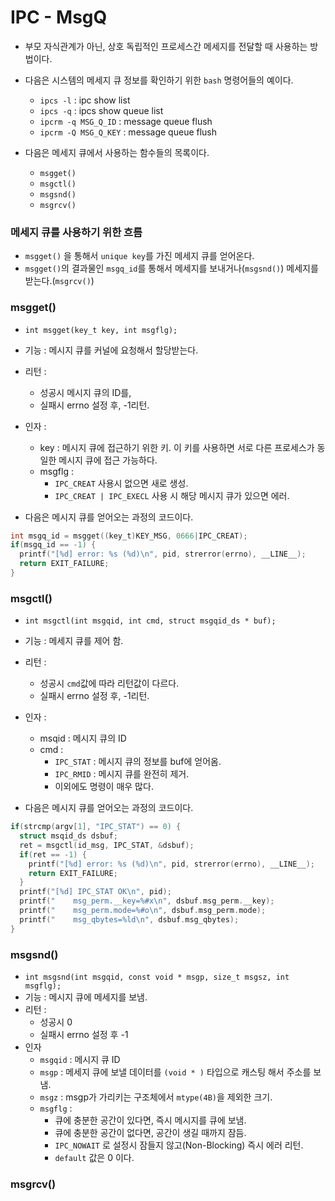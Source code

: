 # IPC - MsgQ
- 부모 자식관계가 아닌, 상호 독립적인 프로세스간 메세지를 전달할 때 사용하는 방법이다.

- 다음은 시스템의 메세지 큐 정보를 확인하기 위한 `bash` 명령어들의 예이다.
  - `ipcs -l` : ipc show list
  - `ipcs -q` : ipcs show queue list
  - `ipcrm -q MSG_Q_ID` : message queue flush
  - `ipcrm -Q MSG_Q_KEY` : message queue flush

- 다음은 메세지 큐에서 사용하는 함수들의 목록이다.
  - `msgget()`
  - `msgctl()`
  - `msgsnd()`
  - `msgrcv()`

### 메세지 큐를 사용하기 위한 흐름
  - `msgget()` 을 통해서 `unique key`를 가진 메세지 큐를 얻어온다.
  - `msgget()`의 결과물인 `msgq_id`를 통해서 메세지를 보내거나(`msgsnd()`) 메세지를 받는다.(`msgrcv()`)

### msgget()
- `int msgget(key_t key, int msgflg);`
- 기능 : 메시지 큐를 커널에 요청해서 할당받는다.
- 리턴 :
  - 성공시 메시지 큐의 ID를,
  - 실패시 errno 설정 후, -1리턴.
- 인자 :
  - key : 메시지 큐에 접근하기 위한 키. 이 키를 사용하면 서로 다른 프로세스가 동일한 메시지 큐에 접근 가능하다.
  - msgflg :
    - `IPC_CREAT` 사용시 없으면 새로 생성.
    - `IPC_CREAT | IPC_EXECL` 사용 시 해당 메시지 큐가 있으면 에러.

- 다음은 메시지 큐를 얻어오는 과정의 코드이다.

```c
int msgq_id = msgget((key_t)KEY_MSG, 0666|IPC_CREAT);
if(msgq_id == -1) {
  printf("[%d] error: %s (%d)\n", pid, strerror(errno), __LINE__);
  return EXIT_FAILURE;
}
```

### msgctl()
- `int msgctl(int msgqid, int cmd, struct msgqid_ds * buf);`
- 기능 : 메세지 큐를 제어 함.
- 리턴 :
  - 성공시 `cmd`값에 따라 리턴값이 다르다.
  - 실패시 errno 설정 후, -1리턴.
- 인자 :
  - msqid : 메시지 큐의 ID
  - cmd :
    - `IPC_STAT` : 메시지 큐의 정보를 buf에 얻어옴.
    - `IPC_RMID` : 메시지 큐를 완전히 제거.
    - 이외에도 명령이 매우 많다.


- 다음은 메시지 큐를 얻어오는 과정의 코드이다.

```c
if(strcmp(argv[1], "IPC_STAT") == 0) {
  struct msqid_ds dsbuf;
  ret = msgctl(id_msg, IPC_STAT, &dsbuf);
  if(ret == -1) {
    printf("[%d] error: %s (%d)\n", pid, strerror(errno), __LINE__);
    return EXIT_FAILURE;
  }
  printf("[%d] IPC_STAT OK\n", pid);
  printf("    msg_perm.__key=%#x\n", dsbuf.msg_perm.__key);
  printf("    msg_perm.mode=%#o\n", dsbuf.msg_perm.mode);
  printf("    msg_qbytes=%ld\n", dsbuf.msg_qbytes);
}
```

### msgsnd()
- `int msgsnd(int msgqid, const void * msgp, size_t msgsz, int msgflg);`
- 기능 : 메시지 큐에 메세지를 보냄.
- 리턴 :
  - 성공시 0
  - 실패시 errno 설정 후 -1
- 인자
  - `msgqid` : 메시지 큐 ID
  - `msgp` : 메세지 큐에 보낼 데이터를 `(void * )` 타입으로 캐스팅 해서 주소를 보냄.
  - `msgz` : msgp가 가리키는 구조체에서 `mtype(4B)`을 제외한 크기.
  - `msgflg` :
    - 큐에 충분한 공간이 있다면, 즉시 메시지를 큐에 보냄.
    - 큐에 충분한 공간이 없다면, 공간이 생길 때까지 잠듬.
    - `IPC_NOWAIT` 로 설정시 잠들지 않고(Non-Blocking) 즉시 에러 리턴.
    - `default` 값은 0 이다.

### msgrcv()
